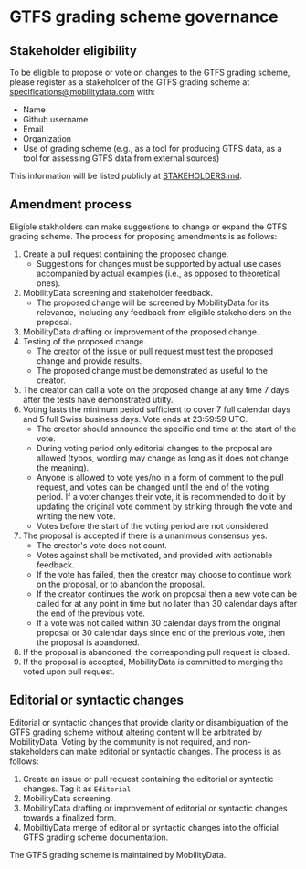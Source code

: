 # GTFS grading scheme governance

## Stakeholder eligibility
To be eligible to propose or vote on changes to the GTFS grading scheme, please register as a stakeholder of the GTFS grading scheme at specifications@mobilitydata.com with: 
- Name
- Github username
- Email
- Organization
- Use of grading scheme (e.g., as a tool for producing GTFS data, as a tool for assessing GTFS data from external sources)

This information will be listed publicly at [STAKEHOLDERS.md](https://github.com/MobilityData/gtfs-grading-scheme/blob/main/STAKEHOLDERS.md).

## Amendment process
Eligible stakholders can make suggestions to change or expand the GTFS grading scheme. The process for proposing amendments is as follows:
1. Create a pull request containing the proposed change. 
     - Suggestions for changes must be supported by actual use cases accompanied by actual examples (i.e., as opposed to theoretical ones).
2. MobilityData screening and stakeholder feedback. 
     - The proposed change will be screened by MobilityData for its relevance, including any feedback from eligible stakeholders on the proposal.
3. MobilityData drafting or improvement of the proposed change.
4. Testing of the proposed change.
     - The creator of the issue or pull request must test the proposed change and provide results.
     - The proposed change must be demonstrated as useful to the creator.
5. The creator can call a vote on the proposed change at any time 7 days after the tests have demonstrated utilty.
6. Voting lasts the minimum period sufficient to cover 7 full calendar days and 5 full Swiss business days. Vote ends at 23:59:59 UTC.
  	- The creator should announce the specific end time at the start of the vote.
  	- During voting period only editorial changes to the proposal are allowed (typos, wording may change as long as it does not change the meaning).
  	- Anyone is allowed to vote yes/no in a form of comment to the pull request, and votes can be changed until the end of the voting period.
    If a voter changes their vote, it is recommended to do it by updating the original vote comment by striking through the vote and writing the new vote.
  	- Votes before the start of the voting period are not considered.
7. The proposal is accepted if there is a unanimous consensus yes.
    - The creator's vote does not count.
    - Votes against shall be motivated, and provided with actionable feedback.
  	- If the vote has failed, then the creator may choose to continue work on the proposal, or to abandon the proposal.
  	- If the creator continues the work on proposal then a new vote can be called for at any point in time but no later than 30 calendar days after the end of the previous vote.
  	- If a vote was not called within 30 calendar days from the original proposal or 30 calendar days since end of the previous vote, then the proposal is abandoned.
8. If the proposal is abandoned, the corresponding pull request is closed.
9. If the proposal is accepted, MobilityData is committed to merging the voted upon pull request.

## Editorial or syntactic changes
Editorial or syntactic changes that provide clarity or disambiguation of the GTFS grading scheme without altering content will be arbitrated by MobilityData. Voting by the community is not required, and non-stakeholders can make editorial or syntactic changes. The process is as follows:
1. Create an issue or pull request containing the editorial or syntactic changes. Tag it as `Editorial`.
2. MobilityData screening.
3. MobilityData drafting or improvement of editorial or syntactic changes towards a finalized form.
4. MobiltiyData merge of editorial or syntactic changes into the official GTFS grading scheme documentation.

The GTFS grading scheme is maintained by MobilityData. 
